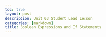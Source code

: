 ```yaml
--- 
toc: true
layout: post
description: Unit 03 Student Lead Lesson
categories: [markdown]
title: Boolean Expressions and If Statements
---
```

